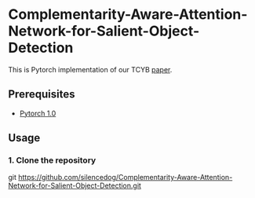 # Complementarity-Aware-Attention-Network-for-Salient-Object-Detection
This is Pytorch implementation of our TCYB [paper](https://ieeexplore.ieee.org/stamp/stamp.jsp?tp=&arnumber=9091936).
## Prerequisites
* [Pytorch 1.0](https://pytorch.org/)
## Usage
### 1. Clone the repository
git https://github.com/silencedog/Complementarity-Aware-Attention-Network-for-Salient-Object-Detection.git


